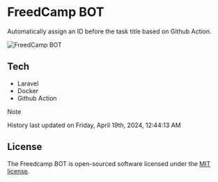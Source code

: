 # FreedCamp BOT

Automatically assign an ID before the task title based on Github Action.

![FreedCamp BOT](https://repository-images.githubusercontent.com/737932867/7d34798b-2680-471c-b089-a78a718d3d6a)

## Tech

- Laravel
- Docker
- Github Action

> [!NOTE]  
> History last updated on Friday, April 19th, 2024, 12:44:13 AM

## License

The Freedcamp BOT is open-sourced software licensed under the [MIT license](https://opensource.org/licenses/MIT).

